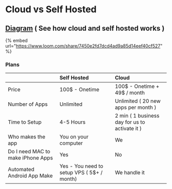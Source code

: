# Cloud vs Self Hosted

## [Diagram](https://www.lucidchart.com/documents/view/ea63ccb1-8d46-4b2c-a9bb-348655182748/0_0) \( See how cloud and self hosted works \)

{% embed url="https://www.loom.com/share/7450e2fd7dcd4ad9a85d14eef40cf527" %}

### 

### Plans

|  | Self Hosted | Cloud |
| :--- | :--- | :--- |
| Price | 100$ - Onetime | 100$ - Onetime + 49$ / month |
| Number of Apps | Unlimited | Unlimited \( 20 new apps per month \) |
| Time to Setup | 4-5 Hours | 2 min \( 1 business day for us to activate it \) |
| Who makes the app | You on your computer | We |
| Do I need MAC to make iPhone Apps | Yes | No |
| Automated Android App Make | Yes - You need to setup VPS  \( 5$+ / month\) | We handle it |



